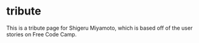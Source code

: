 # tribute
This is a tribute page for Shigeru Miyamoto, which is based off of the user stories on Free Code Camp.
